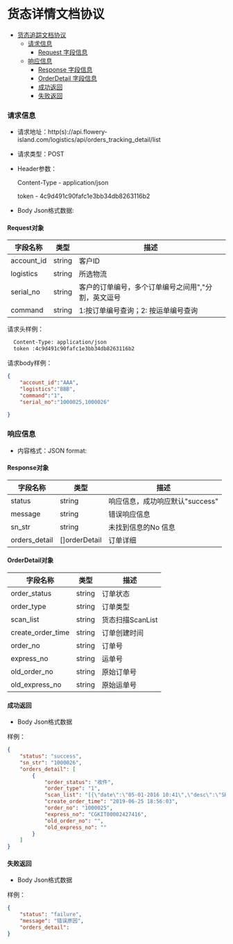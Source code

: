 # 货态详情文档协议

- [货态追踪文档协议](#货态详情文档协议)
    - [请求信息](#请求信息)
      - [Request 字段信息](#Request对象)
    - [响应信息](#响应信息)
      - [Response 字段信息](#Response对象)
      - [OrderDetail 字段信息](#OrderDetail对象)
      - [成功返回](#成功返回)
      - [失败返回](#失败返回)

### 请求信息

- 请求地址：http(s)://api.flowery-island.com/logistics/api/orders_tracking_detail/list

- 请求类型：POST

- Header参数：
  
  Content-Type - application/json
  
  token - 4c9d491c90fafc1e3bb34db8263116b2

- Body Json格式数据:

#### Request对象

| 字段名称 | 类型 |  描述 |
| --- | --- |  --- |
|account_id | string | 客户ID |
|logistics | string | 所选物流 |
|serial_no | string | 客户的订单编号，多个订单编号之间用","分割，英文逗号 |
|command | string | 1:按订单编号查询；2: 按运单编号查询 |

请求头样例：

```html
  Content-Type: application/json
  token :4c9d491c90fafc1e3bb34db8263116b2

```
请求body样例：

``` json
{
    "account_id":"AAA",
    "logistics":"BBB",
    "command":"1",
    "serial_no":"1000025,1000026"
  
}
```
### 响应信息

- 内容格式：JSON format:

#### Response对象

| 字段名称 | 类型 |  描述 |
| --- | --- |  --- |
|status | string | 响应信息，成功响应默认"success" |
|message | string | 错误响应信息 |
|sn_str |  string | 未找到信息的No 信息 |
|orders_detail | []orderDetail | 订单详细 |

#### OrderDetail对象

| 字段名称 | 类型 |  描述 |
| --- | --- |  --- |
|order_status | string | 订单状态 |
|order_type | string | 订单类型 |
|scan_list | string | 货态扫描ScanList |
|create_order_time | string | 订单创建时间 |
|order_no | string | 订单号 |
|express_no |   string | 运单号 |
|old_order_no | string | 原始订单号 |
|old_express_no | string | 原始运单号 |

#### 成功返回

- Body Json格式数据

样例：

``` json
{
    "status": "success",
    "sn_str": "1000026",
    "orders_detail": [
        {
            "order_status": "收件",
            "order_type": "1",
            "scan_list": "[{\"date\":\"05-01-2016 10:41\",\"desc\":\"SHIPMENT RECEIVED BY JNE COUNTER OFFICER AT [JAKARTA]\"}]",
            "create_order_time": "2019-06-25 18:56:03",
            "order_no": "1000025",
            "express_no": "CGKIT00002427416",
            "old_order_no": "",
            "old_express_no": ""
        }
    ]
}
```

#### 失败返回

- Body Json格式数据

样例：

``` json
{
    "status": "failure",
    "message": "错误原因",
    "orders_detail": 
}
```